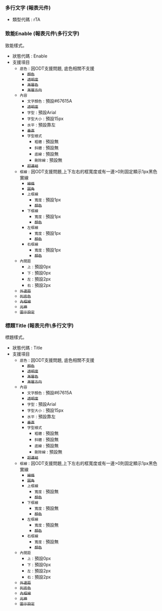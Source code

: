 ### <div id="rta">多行文字 <path>(報表元件)</path></div>
* 類型代碼 : rTA

### <div id="rta_enable">致能Enable <path>(報表元件\多行文字)</path></div>
致能樣式。

* 狀態代碼 : Enable
* 支援項目 
	* `底色` : 因ODT支援問題, 底色相關不支援
		* ~~`顏色`~~
		* ~~`透明度`~~
		* ~~`漸層色`~~
		* ~~`漸層方向`~~
	* `內容`
		* `文字顏色` : 預設#67615A
		* ~~`透明度`~~
		* `字型` : 預設Arial
		* `字型大小` : 預設15px
		* `水平` : 預設靠左
		* ~~`垂直`~~
		* `字型樣式`
			* `粗體` : 預設無
			* `斜體` : 預設無
			* `底線` : 預設無
			* `刪除線` : 預設無
		* ~~`超連結`~~
	* `框線` : 因ODT支援問題,上下左右的框寬度或有一邊>0則固定顯示1px黑色實線
		* ~~`線條`~~
		* ~~`圓角`~~
		* `上框線`
			* `寬度` : 預設1px
			* ~~`顏色`~~
		* `下框線`
			* `寬度` : 預設1px
			* ~~`顏色`~~
		* `左框線`
			* `寬度` : 預設1px
			* ~~`顏色`~~
		* `右框線`
			* `寬度` : 預設1px
			* ~~`顏色`~~
	* `內間距`
		* `上` : 預設0px
		* `下` : 預設0px
		* `左` : 預設2px
		* `右` : 預設2px
	* ~~`外邊距`~~
	* ~~`列底色`~~
	* ~~`內框線`~~
	* ~~`光棒`~~
	* ~~`圖示設定`~~

### <div id="rta_title">標題Title <path>(報表元件\多行文字)</path></div>
標題樣式。

* 狀態代碼 : Title
* 支援項目
	* `底色` : 因ODT支援問題, 底色相關不支援
		* ~~`顏色`~~
		* ~~`透明度`~~
		* ~~`漸層色`~~
		* ~~`漸層方向`~~
	* `內容`
		* `文字顏色` : 預設#67615A
		* ~~`透明度`~~
		* `字型` : 預設Arial
		* `字型大小` : 預設15px
		* `水平` : 預設靠左
		* ~~`垂直`~~
		* `字型樣式`
			* `粗體` : 預設無
			* `斜體` : 預設無
			* `底線` : 預設無
			* `刪除線` : 預設無
		* ~~`超連結`~~
	* `框線` : 因ODT支援問題,上下左右的框寬度或有一邊>0則固定顯示1px黑色實線
		* ~~`線條`~~
		* ~~`圓角`~~
		* `上框線`
			* `寬度` : 預設無
			* ~~`顏色`~~
		* `下框線`
			* `寬度` : 預設無
			* ~~`顏色`~~
		* `左框線`
			* `寬度` : 預設無
			* ~~`顏色`~~
		* `右框線`
			* `寬度` : 預設無
			* ~~`顏色`~~
	* `內間距`
		* `上` : 預設0px
		* `下` : 預設0px
		* `左` : 預設2px
		* `右` : 預設2px
	* ~~`外邊距`~~
	* ~~`列底色`~~
	* ~~`內框線`~~
	* ~~`光棒`~~
	* ~~`圖示設定`~~

